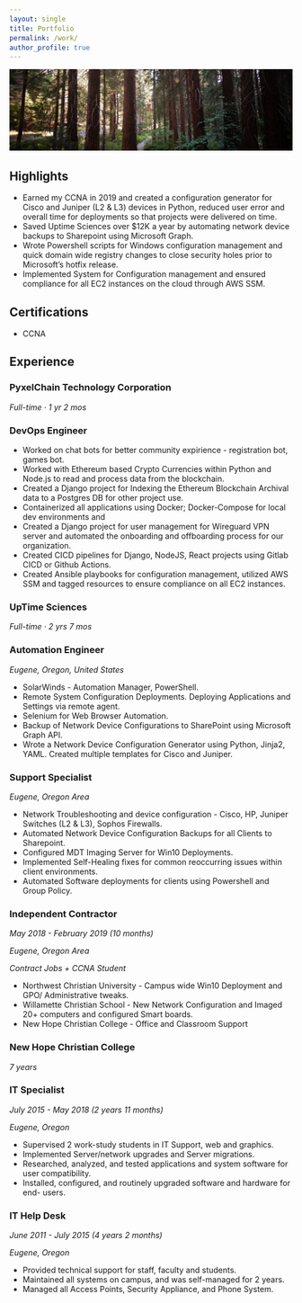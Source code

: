 ```yaml
---
layout: single
title: Portfolio
permalink: /work/
author_profile: true
---
```


![work](https://raw.githubusercontent.com/jordantrujillo/jordantrujillo.github.io/main/images/work-banner.jpg "work-banner")

## **Highlights**
- Earned my CCNA in 2019 and created a configuration generator for Cisco and Juniper (L2 & L3) devices in Python, reduced user error and overall time for deployments so that projects were delivered on time. 
- Saved Uptime Sciences over $12K a year by automating network device backups to Sharepoint using Microsoft Graph.
- Wrote Powershell scripts for Windows configuration management and quick domain wide registry changes to close security holes prior to Microsoft’s hotfix release.
- Implemented System for Configuration management and ensured compliance for all EC2 instances on the cloud through AWS SSM. 

## **Certifications**
- CCNA

## **Experience**

### **PyxelChain Technology Corporation**
*Full-time · 1 yr 2 mos*

### DevOps Engineer

- Worked on chat bots for better community expirience - registration bot, games bot. 
- Worked with Ethereum based Crypto Currencies within Python and Node.js to read and process data from the blockchain.
- Created a Django project for Indexing the Ethereum Blockchain Archival data to a Postgres DB for other project use.
- Containerized all applications using Docker; Docker-Compose for local dev environments and 
- Created a Django project for user management for Wireguard VPN server and automated the onboarding and offboarding process for our organization.
- Created CICD pipelines for Django, NodeJS, React projects using Gitlab CICD or Github Actions. 
- Created Ansible playbooks for configuration management, utilized AWS SSM and tagged resources to ensure compliance on all EC2 instances.  


### **UpTime Sciences**
*Full-time · 2 yrs 7 mos*

### Automation Engineer

*Eugene, Oregon, United States*

 - SolarWinds - Automation Manager, PowerShell. 
 - Remote System Configuration Deployments. Deploying Applications and Settings via remote agent. 
 - Selenium for Web Browser Automation. 
 - Backup of Network Device Configurations to SharePoint using Microsoft Graph API. 
 - Wrote a Network Device Configuration Generator using Python, Jinja2, YAML. Created multiple templates for Cisco and Juniper.

### Support Specialist

*Eugene, Oregon Area*

- Network Troubleshooting and device configuration - Cisco, HP, Juniper Switches (L2 & L3), Sophos Firewalls. 
- Automated Network Device Configuration Backups for all Clients to Sharepoint. 
- Configured MDT Imaging Server for Win10 Deployments. 
- Implemented Self-Healing fixes for common reoccurring issues within client environments. 
- Automated Software deployments for clients using Powershell and Group Policy.

### **Independent Contractor**
*May 2018 - February 2019 (10 months)*

*Eugene, Oregon Area*

*Contract Jobs + CCNA Student*

- Northwest Christian University - Campus wide Win10 Deployment and GPO/
Administrative tweaks.
- Willamette Christian School - New Network Configuration and Imaged 20+
computers and configured Smart boards.
- New Hope Christian College - Office and Classroom Support

### **New Hope Christian College**
*7 years*

### IT Specialist

*July 2015 - May 2018 (2 years 11 months)*

*Eugene, Oregon*

- Supervised 2 work-study students in IT Support, web and graphics.
- Implemented Server/network upgrades and Server migrations.
- Researched, analyzed, and tested applications and system software for user
compatibility.
- Installed, configured, and routinely upgraded software and hardware for end-
users.

### IT Help Desk
*June 2011 - July 2015 (4 years 2 months)*

*Eugene, Oregon*

- Provided technical support for staff, faculty and students.
- Maintained all systems on campus, and was self-managed for 2 years.
- Managed all Access Points, Security Appliance, and Phone System.